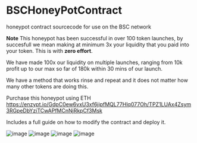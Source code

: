 # BSCHoneyPotContract
honeypot contract sourcecode for use on the BSC network

**Note**
This honeypot has been successful in over 100 token launches, by succesfull we mean making at minimum 3x your liquidity that you paid into your token.
This is with **zero effort**.

We have made 100x our liquidity on multiple launches, ranging from 10k profit up to our max so far of 180k within 30 mins of our launch.

We have a method that works rinse and repeat and it does not matter how many other tokens are doing this.

Purchase this honeypot using ETH
https://enzypt.io/GdpC0ew6vxU3xf6jipfMQL77Hlq077Oh/TPZ1LUAx4Zsym3RGpeDbYziTCwAPfMCnNjRkpCf3Msk

Includes a full guide on how to modify the contract and deploy it.



![image](https://user-images.githubusercontent.com/90094472/133909840-5e7417b5-1ff4-43a3-9957-636645672659.png)
![image](https://user-images.githubusercontent.com/90094472/133909845-4bf239e2-135a-4416-b4de-cab18f47fcdb.png)
![image](https://user-images.githubusercontent.com/90094472/133909846-b03b97d7-6c4e-464b-af35-ede5fe05c79b.png)
![image](https://user-images.githubusercontent.com/90094472/133909849-f98404f8-c779-4856-b4db-8924178f90f6.png)
